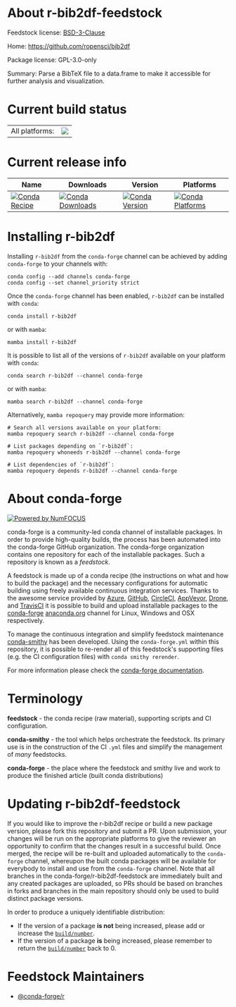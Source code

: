 About r-bib2df-feedstock
========================

Feedstock license: [BSD-3-Clause](https://github.com/conda-forge/r-bib2df-feedstock/blob/main/LICENSE.txt)

Home: https://github.com/ropensci/bib2df

Package license: GPL-3.0-only

Summary: Parse a BibTeX file to a data.frame to make it accessible for further analysis and visualization.

Current build status
====================


<table><tr><td>All platforms:</td>
    <td>
      <a href="https://dev.azure.com/conda-forge/feedstock-builds/_build/latest?definitionId=16224&branchName=main">
        <img src="https://dev.azure.com/conda-forge/feedstock-builds/_apis/build/status/r-bib2df-feedstock?branchName=main">
      </a>
    </td>
  </tr>
</table>

Current release info
====================

| Name | Downloads | Version | Platforms |
| --- | --- | --- | --- |
| [![Conda Recipe](https://img.shields.io/badge/recipe-r--bib2df-green.svg)](https://anaconda.org/conda-forge/r-bib2df) | [![Conda Downloads](https://img.shields.io/conda/dn/conda-forge/r-bib2df.svg)](https://anaconda.org/conda-forge/r-bib2df) | [![Conda Version](https://img.shields.io/conda/vn/conda-forge/r-bib2df.svg)](https://anaconda.org/conda-forge/r-bib2df) | [![Conda Platforms](https://img.shields.io/conda/pn/conda-forge/r-bib2df.svg)](https://anaconda.org/conda-forge/r-bib2df) |

Installing r-bib2df
===================

Installing `r-bib2df` from the `conda-forge` channel can be achieved by adding `conda-forge` to your channels with:

```
conda config --add channels conda-forge
conda config --set channel_priority strict
```

Once the `conda-forge` channel has been enabled, `r-bib2df` can be installed with `conda`:

```
conda install r-bib2df
```

or with `mamba`:

```
mamba install r-bib2df
```

It is possible to list all of the versions of `r-bib2df` available on your platform with `conda`:

```
conda search r-bib2df --channel conda-forge
```

or with `mamba`:

```
mamba search r-bib2df --channel conda-forge
```

Alternatively, `mamba repoquery` may provide more information:

```
# Search all versions available on your platform:
mamba repoquery search r-bib2df --channel conda-forge

# List packages depending on `r-bib2df`:
mamba repoquery whoneeds r-bib2df --channel conda-forge

# List dependencies of `r-bib2df`:
mamba repoquery depends r-bib2df --channel conda-forge
```


About conda-forge
=================

[![Powered by
NumFOCUS](https://img.shields.io/badge/powered%20by-NumFOCUS-orange.svg?style=flat&colorA=E1523D&colorB=007D8A)](https://numfocus.org)

conda-forge is a community-led conda channel of installable packages.
In order to provide high-quality builds, the process has been automated into the
conda-forge GitHub organization. The conda-forge organization contains one repository
for each of the installable packages. Such a repository is known as a *feedstock*.

A feedstock is made up of a conda recipe (the instructions on what and how to build
the package) and the necessary configurations for automatic building using freely
available continuous integration services. Thanks to the awesome service provided by
[Azure](https://azure.microsoft.com/en-us/services/devops/), [GitHub](https://github.com/),
[CircleCI](https://circleci.com/), [AppVeyor](https://www.appveyor.com/),
[Drone](https://cloud.drone.io/welcome), and [TravisCI](https://travis-ci.com/)
it is possible to build and upload installable packages to the
[conda-forge](https://anaconda.org/conda-forge) [anaconda.org](https://anaconda.org/)
channel for Linux, Windows and OSX respectively.

To manage the continuous integration and simplify feedstock maintenance
[conda-smithy](https://github.com/conda-forge/conda-smithy) has been developed.
Using the ``conda-forge.yml`` within this repository, it is possible to re-render all of
this feedstock's supporting files (e.g. the CI configuration files) with ``conda smithy rerender``.

For more information please check the [conda-forge documentation](https://conda-forge.org/docs/).

Terminology
===========

**feedstock** - the conda recipe (raw material), supporting scripts and CI configuration.

**conda-smithy** - the tool which helps orchestrate the feedstock.
                   Its primary use is in the construction of the CI ``.yml`` files
                   and simplify the management of *many* feedstocks.

**conda-forge** - the place where the feedstock and smithy live and work to
                  produce the finished article (built conda distributions)


Updating r-bib2df-feedstock
===========================

If you would like to improve the r-bib2df recipe or build a new
package version, please fork this repository and submit a PR. Upon submission,
your changes will be run on the appropriate platforms to give the reviewer an
opportunity to confirm that the changes result in a successful build. Once
merged, the recipe will be re-built and uploaded automatically to the
`conda-forge` channel, whereupon the built conda packages will be available for
everybody to install and use from the `conda-forge` channel.
Note that all branches in the conda-forge/r-bib2df-feedstock are
immediately built and any created packages are uploaded, so PRs should be based
on branches in forks and branches in the main repository should only be used to
build distinct package versions.

In order to produce a uniquely identifiable distribution:
 * If the version of a package **is not** being increased, please add or increase
   the [``build/number``](https://docs.conda.io/projects/conda-build/en/latest/resources/define-metadata.html#build-number-and-string).
 * If the version of a package **is** being increased, please remember to return
   the [``build/number``](https://docs.conda.io/projects/conda-build/en/latest/resources/define-metadata.html#build-number-and-string)
   back to 0.

Feedstock Maintainers
=====================

* [@conda-forge/r](https://github.com/conda-forge/r/)

